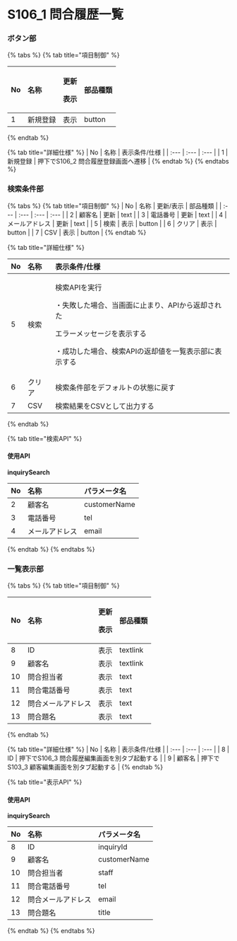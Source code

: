 # S106\_1 問合履歴一覧

### ボタン部

{% tabs %}
{% tab title="項目制御" %}
<table>
  <thead>
    <tr>
      <th style="text-align:left">No</th>
      <th style="text-align:left">名称</th>
      <th style="text-align:left">
        <p>更新</p>
        <p>表示</p>
      </th>
      <th style="text-align:left">部品種類</th>
    </tr>
  </thead>
  <tbody>
    <tr>
      <td style="text-align:left">1</td>
      <td style="text-align:left">新規登録</td>
      <td style="text-align:left">表示</td>
      <td style="text-align:left">button</td>
    </tr>
  </tbody>
</table>
{% endtab %}

{% tab title="詳細仕様" %}
| No | 名称 | 表示条件/仕様 |
| :--- | :--- | :--- |
| 1 | 新規登録 | 押下でS106\_2 問合履歴登録画面へ遷移 |
{% endtab %}
{% endtabs %}

### 検索条件部

{% tabs %}
{% tab title="項目制御" %}
| No | 名称 | 更新/表示 | 部品種類 |
| :--- | :--- | :--- | :--- |
| 2 | 顧客名 | 更新 | text |
| 3 | 電話番号 | 更新 | text |
| 4 | メールアドレス | 更新 | text |
| 5 | 検索 | 表示 | button |
| 6 | クリア | 表示 | button |
| 7 | CSV | 表示 | button |
{% endtab %}

{% tab title="詳細仕様" %}
<table>
  <thead>
    <tr>
      <th style="text-align:left">No</th>
      <th style="text-align:left">名称</th>
      <th style="text-align:left">表示条件/仕様</th>
    </tr>
  </thead>
  <tbody>
    <tr>
      <td style="text-align:left">5</td>
      <td style="text-align:left">検索</td>
      <td style="text-align:left">
        <p>検索APIを実行</p>
        <p>・失敗した場合、当画面に止まり、APIから返却された</p>
        <p>エラーメッセージを表示する</p>
        <p>・成功した場合、検索APIの返却値を一覧表示部に表示する</p>
      </td>
    </tr>
    <tr>
      <td style="text-align:left">6</td>
      <td style="text-align:left">クリア</td>
      <td style="text-align:left">検索条件部をデフォルトの状態に戻す</td>
    </tr>
    <tr>
      <td style="text-align:left">7</td>
      <td style="text-align:left">CSV</td>
      <td style="text-align:left">検索結果をCSVとして出力する</td>
    </tr>
  </tbody>
</table>
{% endtab %}

{% tab title="検索API" %}
#### 使用API

**inquirySearch**

| **No** | 名称 | パラメータ名 |
| :--- | :--- | :--- |
| 2 | 顧客名 | customerName |
| 3 | 電話番号 | tel |
| 4 | メールアドレス | email |
{% endtab %}
{% endtabs %}

### 一覧表示部

{% tabs %}
{% tab title="項目制御" %}
<table>
  <thead>
    <tr>
      <th style="text-align:left">No</th>
      <th style="text-align:left">名称</th>
      <th style="text-align:left">
        <p>更新</p>
        <p>表示</p>
      </th>
      <th style="text-align:left">部品種類</th>
    </tr>
  </thead>
  <tbody>
    <tr>
      <td style="text-align:left">8</td>
      <td style="text-align:left">ID</td>
      <td style="text-align:left">表示</td>
      <td style="text-align:left">textlink</td>
    </tr>
    <tr>
      <td style="text-align:left">9</td>
      <td style="text-align:left">顧客名</td>
      <td style="text-align:left">表示</td>
      <td style="text-align:left">textlink</td>
    </tr>
    <tr>
      <td style="text-align:left">10</td>
      <td style="text-align:left">問合担当者</td>
      <td style="text-align:left">表示</td>
      <td style="text-align:left">text</td>
    </tr>
    <tr>
      <td style="text-align:left">11</td>
      <td style="text-align:left">問合電話番号</td>
      <td style="text-align:left">表示</td>
      <td style="text-align:left">text</td>
    </tr>
    <tr>
      <td style="text-align:left">12</td>
      <td style="text-align:left">問合メールアドレス</td>
      <td style="text-align:left">表示</td>
      <td style="text-align:left">text</td>
    </tr>
    <tr>
      <td style="text-align:left">13</td>
      <td style="text-align:left">問合題名</td>
      <td style="text-align:left">表示</td>
      <td style="text-align:left">text</td>
    </tr>
  </tbody>
</table>
{% endtab %}

{% tab title="詳細仕様" %}
| No | 名称 | 表示条件/仕様 |
| :--- | :--- | :--- |
| 8 | ID | 押下でS106\_3 問合履歴編集画面を別タブ起動する |
| 9 | 顧客名 | 押下でS103\_3 顧客編集画面を別タブ起動する |
{% endtab %}

{% tab title="表示API" %}
#### 使用API

**inquirySearch**

| No | 名称 | パラメータ名 |
| :--- | :--- | :--- |
| 8 | ID | inquiryId |
| 9 | 顧客名 | customerName |
| 10 | 問合担当者 | staff |
| 11 | 問合電話番号 | tel |
| 12 | 問合メールアドレス | email |
| 13 | 問合題名 | title |
{% endtab %}
{% endtabs %}

